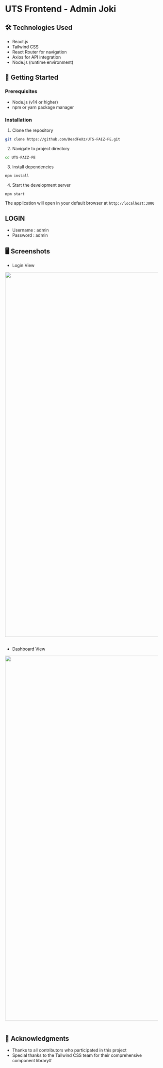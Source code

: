 # UTS Frontend - Admin Joki

## 🛠 Technologies Used
- React.js
- Tailwind CSS
- React Router for navigation
- Axios for API integration
- Node.js (runtime environment)

## 🚦 Getting Started

### Prerequisites
- Node.js (v14 or higher)
- npm or yarn package manager

### Installation
1. Clone the repository
```bash
git clone https://github.com/DeadFeXz/UTS-FAIZ-FE.git
```

2. Navigate to project directory
```bash
cd UTS-FAIZ-FE
```

3. Install dependencies
```bash
npm install
```

4. Start the development server
```bash
npm start
```

The application will open in your default browser at `http://localhost:3000`

## LOGIN
- Username : admin
- Password : admin

## 🖥 Screenshots
- Login View
<div align="center">
  <img src="https://i.ibb.co.com/Wsx16Zy/image.png" alt="Login" width="1200"/>
</div> <br>

- Dashboard View
<div align="center">
  <img src="https://i.ibb.co.com/qDd7Hdy/image.png" alt="Dashboard" width="1200"/>
</div> <br>

## 🤝 Acknowledgments
- Thanks to all contributors who participated in this project
- Special thanks to the Tailwind CSS team for their comprehensive component library#
